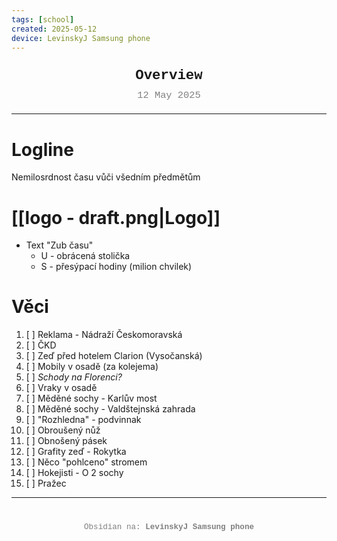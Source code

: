 ```yaml
---
tags: [school]
created: 2025-05-12
device: LevinskyJ Samsung phone
---
```

<div style="text-align: center; font-size: 1.6em; font-weight: bold; padding: 10px 0; font-family: Courier New">
  Overview 
</div>

<div style="text-align: center; color: gray; font-size: 1.1em; margin-bottom: 20px; font-family: Courier New">  12 May 2025
</div>

---

# Logline
Nemilosrdnost času vůči všedním předmětům 

# [[logo - draft.png|Logo]]
- Text "Zub času"
	- U - obrácená stolička 
	- S - přesýpací hodiny (milion chvilek)

# Věci 
1. [ ] Reklama - Nádraží Českomoravská
2. [ ] ČKD
3. [ ] Zeď před hotelem Clarion (Vysočanská)
4. [ ] Mobily v osadě (za kolejema)
5. [ ] *Schody na Florenci?*
6. [ ] Vraky v osadě
7. [ ] Měděné sochy - Karlův most
8. [ ] Měděné sochy - Valdštejnská zahrada 
9. [ ] "Rozhledna" - podvinnak 
10. [ ] Obroušený nůž
11. [ ] Obnošený pásek 
12. [ ] Grafity zeď - Rokytka
13. [ ] Něco "pohlceno" stromem 
14. [ ] Hokejisti - O 2 sochy
15. [ ] Pražec 

---

<div style="text-align: center; color: gray; font-size: 0.9em; margin-top: 40px; font-family: Courier New">
  Obsidian na: <strong>LevinskyJ Samsung phone</strong>
</div>
